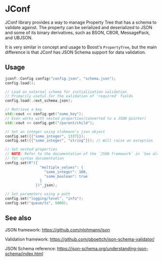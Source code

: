 # JConf

JConf library provides a way to manage Property Tree that has a schema to
validate against. The property can be serialized and deserialized to JSON and
some of its binary derivatives, such as BSON, CBOR, MessagePack, and UBJSON.

It is very similar in concept and usage to Boost's `PropertyTree`, but the main
difference is that JConf has JSON Schema support for data validation.

## Usage
```cpp
jconf::Config config("config.json", "schema.json");
config.load();

// Load an external schema for initialization validation
// Primarily useful for the validation of 'required' fields
config.load(./ext_schema.json);

// Retrieve a key
std::cout << config.get("some_key");
// Even works with nested properties(converted to a JSON pointer)
std::cout << config.get("/parent/child");

// Set an integer using nlohmann's json object
config.set({{"some_integer", 1337}});
config.set({{"some_integer", "string"}}); // Will raise an exception

// Set nested properties
// NOTE: Refer to the documentation of the `JSON framework` in `See also`
// for syntax documentation
config.set(R"({
                "multiple_values": {
                  "some_integer": 100,
                  "some_boolean": true
                }
              })"_json);

// Set parameters using a path
config.set("logging/level", "info");
config.set("queue/tx", 5000);
```

## See also
JSON framework:
https://github.com/nlohmann/json

Validation framework:
https://github.com/pboettch/json-schema-validator/

JSON Schema reference:
https://json-schema.org/understanding-json-schema/index.html
